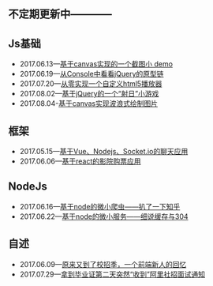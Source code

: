 ## 不定期更新中————

## Js基础
 - 2017.06.13—[基于canvas实现的一个截图小 demo](https://github.com/Aaaaaaaty/Blog/issues/5)
 - 2017.06.19—[从Console中看看jQuery的原型链](https://github.com/Aaaaaaaty/Blog/issues/7)
 - 2017.07.20—[从零实现一个自定义html5播放器](https://github.com/Aaaaaaaty/Blog/issues/9)
 - 2017.08.02—[基于jQuery的一个“射日”小游戏](https://github.com/Aaaaaaaty/Blog/issues/11)
 - 2017.08.04-[基于canvas实现波浪式绘制图片](https://github.com/Aaaaaaaty/Blog/issues/12)

## 框架
 - 2017.05.15—[基于Vue、Nodejs、Socket.io的聊天应用](https://github.com/Aaaaaaaty/Blog/issues/2)
 - 2017.06.06—[基于react的影院购票应用](https://github.com/Aaaaaaaty/Blog/issues/3)

## NodeJs
 - 2017.06.16—[基于node的微小爬虫——扒了一下知乎](https://github.com/Aaaaaaaty/Blog/issues/6)
 - 2017.06.22—[基于node的微小服务——细说缓存与304](https://github.com/Aaaaaaaty/Blog/issues/8)

## 自述
 - 2017.06.09—[原来又到了校招季，一个前端新人的回忆](https://github.com/Aaaaaaaty/Blog/issues/4)
 - 2017.07.29—[拿到毕业证第二天突然“收到”阿里社招面试通知](https://github.com/Aaaaaaaty/Blog/issues/10)
 


